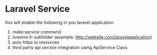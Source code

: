 Laravel Service
===
this will enable the following in you laravel application
1. make:service command
2. livewire in subfolder (example: http://website.com/laravelapplication)
3. auto https to resources 
4. third party api service integration using ApiService Class 
